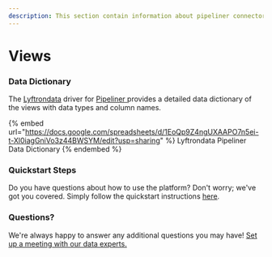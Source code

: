 ```yaml
---
description: This section contain information about pipeliner connector views information
---
```


# Views

### Data Dictionary

The [Lyftrondata](https://www.lyftrondata.com/) driver for [Pipeliner](https://www.lyftrondata.com/integration/Pipeliner/)[ ](https://www.lyftrondata.com/integration/pipeliner/)provides a detailed data dictionary of the views with data types and column names.

{% embed url="https://docs.google.com/spreadsheets/d/1EoQp9Z4ngUXAAPO7n5ei-t-Xl0iagGniVo3z44BWSYM/edit?usp=sharing" %}
Lyftrondata Pipeliner Data Dictionary
{% endembed %}

### Quickstart Steps

Do you have questions about how to use the platform? Don't worry; we've got you covered. Simply follow the quickstart instructions [here](../../../../quickstart-steps.md).

### Questions? <a href="#questions" id="questions"></a>

We're always happy to answer any additional questions you may have! [Set up a meeting with our data experts.](https://www.lyftrondata.com/book-a-meeting/)



